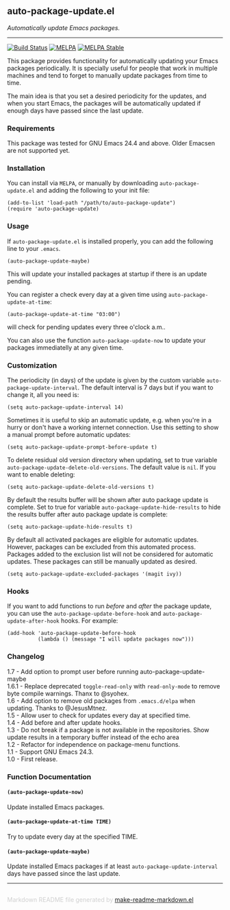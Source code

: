 ## auto-package-update.el
*Automatically update Emacs packages.*

---
[![Build Status](https://travis-ci.org/rranelli/auto-package-update.el.svg?branch=master)](https://travis-ci.org/rranelli/auto-package-update.el)
[![MELPA](http://melpa.org/packages/auto-package-update-badge.svg)](http://melpa.org/#/auto-package-update)
[![MELPA Stable](http://stable.melpa.org/packages/auto-package-update-badge.svg)](http://stable.melpa.org/#/auto-package-update)

This package provides functionality for automatically updating your Emacs
packages periodically. It is specially useful for people that work in
multiple machines and tend to forget to manually update packages from time to
time.

The main idea is that you set a desired periodicity for the updates, and when
you start Emacs, the packages will be automatically updated if enough days
have passed since the last update.

### Requirements


This package was tested for GNU Emacs 24.4 and above. Older Emacsen are not
supported yet.

### Installation


You can install via `MELPA`, or manually by downloading `auto-package-update.el` and
adding the following to your init file:

```elisp
(add-to-list 'load-path "/path/to/auto-package-update")
(require 'auto-package-update)
```

### Usage


If `auto-package-update.el` is installed properly, you can add the following
line to your `.emacs`.

```elisp
(auto-package-update-maybe)
```

This will update your installed packages at startup if there is an update
pending.

You can register a check every day at a given time using `auto-package-update-at-time`:

```elisp
(auto-package-update-at-time "03:00")
```

will check for pending updates every three o'clock a.m..

You can also use the function `auto-package-update-now` to update your
packages immediatelly at any given time.

### Customization


The periodicity (in days) of the update is given by the custom
variable `auto-package-update-interval`. The default interval is 7
days but if you want to change it, all you need is:

```elisp
(setq auto-package-update-interval 14)
```

Sometimes it is useful to skip an automatic update, e.g. when you're in a hurry
or don't have a working internet connection.
Use this setting to show a manual prompt before automatic updates:

```elisp
(setq auto-package-update-prompt-before-update t)
```

To delete residual old version directory when updating, set to
true variable `auto-package-update-delete-old-versions`. The
default value is `nil`. If you want to enable deleting:

```elisp
(setq auto-package-update-delete-old-versions t)
```

By default the results buffer will be shown after auto package update is complete.
Set to true for variable `auto-package-update-hide-results` to hide the results buffer
after auto package update is complete:

```elisp
(setq auto-package-update-hide-results t)
```

By default all activated packages are eligible for automatic updates.  However, packages
can be excluded from this automated process.  Packages added to the exclusion list will
not be considered for automatic updates.  These packages can still be manually updated
as desired.

``` elisp
(setq auto-package-update-excluded-packages '(magit ivy))
```

### Hooks


If you want to add functions to run *before* and *after* the package update, you can
use the `auto-package-update-before-hook` and `auto-package-update-after-hook` hooks.
For example:

```elisp
(add-hook 'auto-package-update-before-hook
          (lambda () (message "I will update packages now")))
```

### Changelog

1.7 - Add option to prompt user before running auto-package-update-maybe <br/>
1.6.1 - Replace deprecated `toggle-read-only` with `read-only-mode` to remove byte compile warnings. Thanx to @syohex. <br/>
1.6 - Add option to remove old packages from `.emacs.d/elpa` when updating. Thanks to @JesusMtnez. <br/>
1.5 - Allow user to check for updates every day at specified time. <br/>
1.4 - Add before and after update hooks. <br/>
1.3 - Do not break if a package is not available in the repositories.
      Show update results in a temporary buffer instead of the echo area<br/>
1.2 - Refactor for independence on package-menu functions. <br/>
1.1 - Support GNU Emacs 24.3. <br/>
1.0 - First release. <br/>

### Function Documentation


#### `(auto-package-update-now)`

Update installed Emacs packages.

#### `(auto-package-update-at-time TIME)`

Try to update every day at the specified TIME.

#### `(auto-package-update-maybe)`

Update installed Emacs packages if at least `auto-package-update-interval` days have passed since the last update.

-----
<div style="padding-top:15px;color: #d0d0d0;">
Markdown README file generated by
<a href="https://github.com/mgalgs/make-readme-markdown">make-readme-markdown.el</a>
</div>
